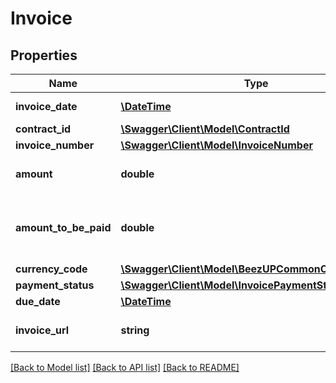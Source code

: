 # Invoice

## Properties
Name | Type | Description | Notes
------------ | ------------- | ------------- | -------------
**invoice_date** | [**\DateTime**](\DateTime.md) | The invoice date | 
**contract_id** | [**\Swagger\Client\Model\ContractId**](ContractId.md) |  | 
**invoice_number** | [**\Swagger\Client\Model\InvoiceNumber**](InvoiceNumber.md) |  | 
**amount** | **double** | The amount of your invoice | 
**amount_to_be_paid** | **double** | The remaining amount to be paid for this invoice | 
**currency_code** | [**\Swagger\Client\Model\BeezUPCommonCurrencyCode**](BeezUPCommonCurrencyCode.md) |  | 
**payment_status** | [**\Swagger\Client\Model\InvoicePaymentStatus**](InvoicePaymentStatus.md) |  | 
**due_date** | [**\DateTime**](\DateTime.md) |  | 
**invoice_url** | **string** | The url of the invoice document | [optional] 

[[Back to Model list]](../README.md#documentation-for-models) [[Back to API list]](../README.md#documentation-for-api-endpoints) [[Back to README]](../README.md)


